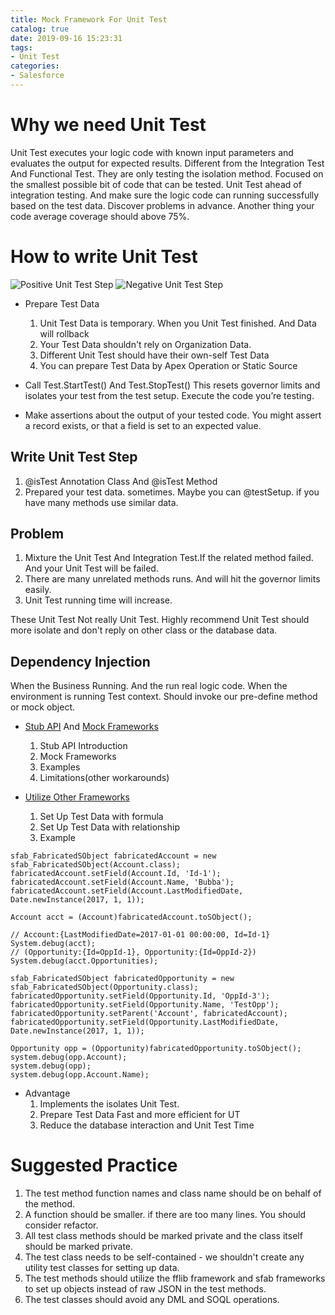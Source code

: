 ```yaml
---
title: Mock Framework For Unit Test
catalog: true
date: 2019-09-16 15:23:31
tags:
- Unit Test
categories:
- Salesforce
---
```

# Why we need Unit Test
Unit Test executes your logic code with known input parameters and evaluates the output for expected results. 
Different from the Integration Test And Functional Test. They are only testing the isolation method. Focused on the smallest possible bit of code that can be tested. Unit Test ahead of integration testing. And make sure the logic code can running successfully based on the test data. Discover problems in advance. Another thing your code average coverage should above 75%.
# How to write Unit Test 
![Positive Unit Test Step](https://upload-images.jianshu.io/upload_images/14975804-f49bfa67a08cb2fd.png?imageMogr2/auto-orient/strip%7CimageView2/2/w/1240)
![Negative Unit Test Step](https://upload-images.jianshu.io/upload_images/14975804-73511628cbf2bf14.png?imageMogr2/auto-orient/strip%7CimageView2/2/w/1240)

- Prepare Test Data
  1. Unit Test Data is temporary. When you Unit Test finished. And Data will rollback
  2. Your Test Data shouldn't rely on Organization Data.
  3. Different Unit Test should have their own-self Test Data
  4. You can prepare Test Data by Apex Operation or Static Source
- Call Test.StartTest() And Test.StopTest()
This resets governor limits and isolates your test from the test setup.
Execute the code you’re testing.

- Make assertions about the output of your tested code. You might assert a record exists, or that a field is set to an expected value.

## Write Unit Test Step
1. @isTest Annotation Class And @isTest Method
2. Prepared your test data. sometimes. Maybe you can @testSetup. if you have many methods use similar data.

## Problem
1. Mixture the Unit Test And Integration Test.If the related method failed. And your Unit Test will be failed.
2. There are many unrelated methods runs. And will hit the governor limits easily.
3. Unit Test running time will increase.

These Unit Test Not really Unit Test. Highly recommend Unit Test should more isolate and don't reply on other class or the database data.

## Dependency Injection
When the Business Running. And the run real logic code. When the environment is running Test context. Should invoke our pre-define method or mock object.
-  [Stub API](https://developer.salesforce.com/docs/atlas.en-us.apexcode.meta/apexcode/apex_testing_stub_api.htm) And [Mock Frameworks](https://github.com/financialforcedev/fflib-apex-mocks/)
   1. Stub API Introduction
   2. Mock Frameworks
   3. Examples
   4. Limitations(other workarounds)

- [Utilize Other Frameworks](https://github.com/mattaddy/SObjectFabricator)
   1. Set Up Test Data with formula
   2. Set Up Test Data with relationship
   3. Example
```
sfab_FabricatedSObject fabricatedAccount = new sfab_FabricatedSObject(Account.class);
fabricatedAccount.setField(Account.Id, 'Id-1');
fabricatedAccount.setField(Account.Name, 'Bubba');
fabricatedAccount.setField(Account.LastModifiedDate, Date.newInstance(2017, 1, 1));

Account acct = (Account)fabricatedAccount.toSObject();

// Account:{LastModifiedDate=2017-01-01 00:00:00, Id=Id-1}
System.debug(acct);
// (Opportunity:{Id=OppId-1}, Opportunity:{Id=OppId-2})
System.debug(acct.Opportunities);

sfab_FabricatedSObject fabricatedOpportunity = new sfab_FabricatedSObject(Opportunity.class);
fabricatedOpportunity.setField(Opportunity.Id, 'OppId-3');
fabricatedOpportunity.setField(Opportunity.Name, 'TestOpp');
fabricatedOpportunity.setParent('Account', fabricatedAccount);
fabricatedOpportunity.setField(Opportunity.LastModifiedDate, Date.newInstance(2017, 1, 1));

Opportunity opp = (Opportunity)fabricatedOpportunity.toSObject();
system.debug(opp.Account);
system.debug(opp);
system.debug(opp.Account.Name);
```

- Advantage
   1. Implements the isolates Unit Test.
   2. Prepare Test Data Fast and more efficient for UT 
   3. Reduce the database interaction and Unit Test Time 

# Suggested Practice
1. The test method function names and class name should be on behalf of the method.
2. A function should be smaller. if there are too many lines. You should consider refactor.
3. All test class methods should be marked private and the class itself should be marked private.
4. The test class needs to be self-contained - we shouldn't create any utility test classes for setting up data.
5. The test methods should utilize the fflib framework and sfab frameworks to set up objects instead of raw JSON in the test methods.
6. The test classes should avoid any DML and SOQL operations.